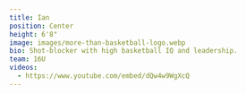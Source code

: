 ```yaml
---
title: Ian
position: Center
height: 6'8"
image: images/more-than-basketball-logo.webp
bio: Shot-blocker with high basketball IQ and leadership.
team: 16U
videos:
  - https://www.youtube.com/embed/dQw4w9WgXcQ
---
```

